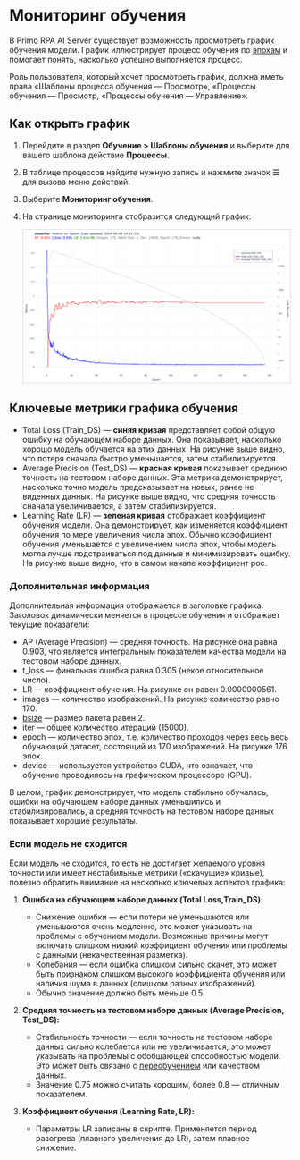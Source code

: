 # Мониторинг обучения

В Primo RPA AI Server cуществует возможность просмотреть график обучения модели. График иллюстрирует процесс обучения по [эпохам](https://docs.primo-rpa.ru/primo-rpa/primo-rpa-ai-server/glossary#epokha) и помогает понять, насколько успешно выполняется процесс.

Роль пользователя, который хочет просмотреть график, должна иметь права «Шаблоны процесса обучения — Просмотр», «Процессы обучения — Просмотр, «Процессы обучения — Управление».

## Как открыть график

1. Перейдите в раздел **Обучение > Шаблоны обучения** и выберите для вашего шаблона действие **Процессы**.
1. В таблице процессов найдите нужную запись и нажмите значок ☰ для вызова меню действий. 
1. Выберите **Мониторинг обучения**.
1. На странице мониторинга отобразится следующий график:
   
   ![График процесса обучения](<../../../../.gitbook/assets1/primo-ai/user-guide/training-schedule.png>)

## Ключевые метрики графика обучения
* Total Loss (Train_DS) — **синяя кривая** представляет собой общую ошибку на обучающем наборе данных. Она показывает, насколько хорошо модель обучается на этих данных. На рисунке выше видно, что потеря сначала быстро уменьшается, затем стабилизируется.
* Average Precision (Test_DS) — **красная кривая** показывает среднюю точность на тестовом наборе данных. Эта метрика демонстрирует, насколько точно модель предсказывает на новых, ранее не виденных данных. На рисунке выше видно, что средняя точность сначала увеличивается, а затем стабилизируется.
* Learning Rate (LR) — **зеленая кривая** отображает коэффициент обучения модели. Она демонстрирует, как изменяется коэффициент обучения по мере увеличения числа эпох. Обычно коэффициент обучения уменьшается с увеличением числа эпох, чтобы модель могла лучше подстраиваться под данные и минимизировать ошибку. На рисунке выше видно, что в самом начале коэффициент рос.

### Дополнительная информация 

Дополнительная информация отображается в заголовке графика. Заголовок динамически меняется в процессе обучения и отображает текущие показатели:
* AP (Average Precision) — средняя точность. На рисунке она равна 0.903, что является интегральным показателем качества модели на тестовом наборе данных.
* t_loss — финальная ошибка равна 0.305 (некое относительное число).
* LR — коэффициент обучения. На рисунке он равен 0.0000000561.
* images — количество изображений. На рисунке количество равно 170.
* [bsize](https://docs.primo-rpa.ru/primo-rpa/primo-rpa-ai-server/glossary#batch-size) — размер пакета равен 2.
* iter — общее количество итераций (15000).
* epoch — количество эпох, т.е. количество проходов через весь весь обучающий датасет, состоящий из 170 изображений. На рисунке 176 эпох.
* device — используется устройство CUDA, что означает, что обучение проводилось на графическом процессоре (GPU).

В целом, график демонстрирует, что модель стабильно обучалась, ошибки на обучающем наборе данных уменьшились и стабилизировались, а средняя точность на тестовом наборе данных показывает хорошие результаты.

### Если модель не сходится

Если модель не сходится, то есть не достигает желаемого уровня точности или имеет нестабильные метрики («скачущие» кривые), полезно обратить внимание на несколько ключевых аспектов графика:

1. **Ошибка на обучающем наборе данных (Total Loss,Train_DS):**
   * Снижение ошибки — если потери не уменьшаются или уменьшаются очень медленно, это может указывать на проблемы с обучением модели. Возможные причины могут включать слишком низкий коэффициент обучения или проблемы с данными (некачественная разметка).
   * Колебания — если ошибка слишком сильно скачет, это может быть признаком слишком высокого коэффициента обучения или наличия шума в данных (слишком разных изображений).
   * Обычно значение должно быть меньше 0.5.

2. **Средняя точность на тестовом наборе данных (Average Precision, Test_DS):**
   * Стабильность точности — если точность на тестовом наборе данных сильно колеблется или не увеличивается, это может указывать на проблемы с обобщающей способностью модели. Это может быть связано с [переобучением](https://docs.primo-rpa.ru/primo-rpa/primo-rpa-ai-server/glossary#pereobuchenie) или качеством данных.
   * Значение 0.75 можно считать хорошим, более 0.8 — отличным показателем.

3. **Коэффициент обучения (Learning Rate, LR):**
   * Параметры LR записаны в скрипте. Применяется период разогрева (плавного увеличения до LR), затем плавное снижение.
